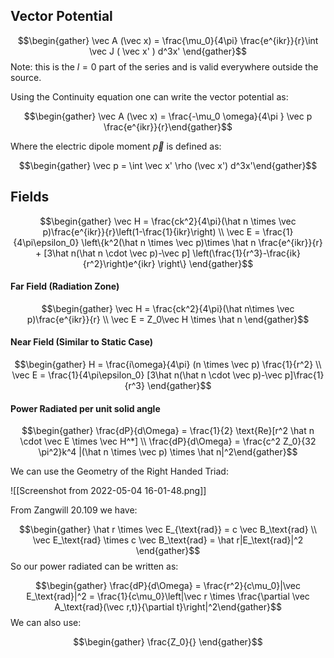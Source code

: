 ## Vector Potential 
$$\begin{gather} \vec A (\vec x) = \frac{\mu_0}{4\pi} \frac{e^{ikr}}{r}\int \vec J ( \vec x' ) d^3x' \end{gather}$$
Note: this is the $l=0$ part of the series and is valid everywhere outside the source.

Using the Continuity equation one can write the vector potential as:


$$\begin{gather} \vec A (\vec x) = \frac{-\mu_0 \omega}{4\pi } \vec p \frac{e^{ikr}}{r}\end{gather}$$

Where the electric dipole moment $\vec p$ is defined as: 

$$\begin{gather} \vec p = \int \vec x' \rho (\vec x') d^3x'\end{gather}$$

## Fields
$$\begin{gather} \vec H = \frac{ck^2}{4\pi}(\hat n \times \vec p)\frac{e^{ikr}}{r}\left(1-\frac{1}{ikr}\right) \\ \vec E = \frac{1}{4\pi\epsilon_0} \left\{k^2(\hat n \times \vec p)\times \hat n \frac{e^{ikr}}{r} + [3\hat n(\hat n \cdot \vec p)-\vec p] \left(\frac{1}{r^3}-\frac{ik}{r^2}\right)e^{ikr} \right\} \end{gather}$$
#### Far Field (Radiation Zone)
$$\begin{gather} \vec H = \frac{ck^2}{4\pi}(\hat n\times \vec p)\frac{e^{ikr}}{r} \\ \vec E = Z_0\vec H \times \hat n \end{gather}$$
#### Near Field (Similar to Static Case)
$$\begin{gather} H = \frac{i\omega}{4\pi} (n \times \vec p) \frac{1}{r^2} \\ \vec E = \frac{1}{4\pi\epsilon_0} [3\hat n(\hat n \cdot \vec p)-\vec p]\frac{1}{r^3} \end{gather}$$
#### Power Radiated per unit solid angle
$$\begin{gather} \frac{dP}{d\Omega} = \frac{1}{2} \text{Re}[r^2 \hat n \cdot \vec E \times \vec H^*]  \\ \frac{dP}{d\Omega} = \frac{c^2 Z_0}{32 \pi^2}k^4 |(\hat n \times \vec p) \times \hat n|^2\end{gather}$$

We can use the Geometry of the Right Handed Triad:

![[Screenshot from 2022-05-04 16-01-48.png]]

From Zangwill 20.109 we have: 

$$\begin{gather} \hat r \times \vec E_{\text{rad}} = c \vec B_\text{rad} \\ \vec E_\text{rad} \times c \vec B_\text{rad} = \hat r|E_\text{rad}|^2 \end{gather}$$
So our power radiated can be written as: 

$$\begin{gather} \frac{dP}{d\Omega} = \frac{r^2}{c\mu_0}|\vec E_\text{rad}|^2 = \frac{1}{c\mu_0}\left|\vec r \times \frac{\partial \vec A_\text{rad}(\vec r,t)}{\partial t}\right|^2\end{gather}$$
We can also use: 

$$\begin{gather} \frac{Z_0}{} \end{gather}$$